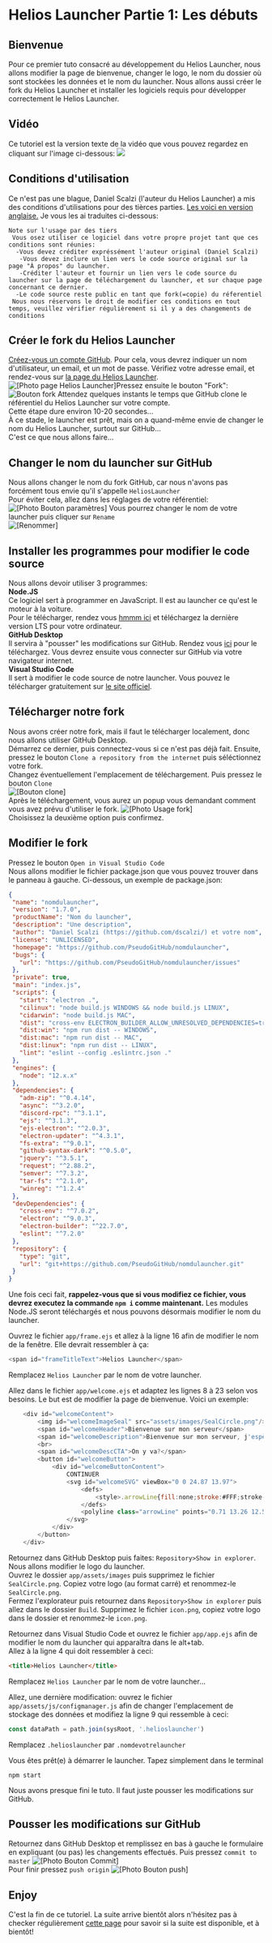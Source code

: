 ﻿# Helios Launcher Partie 1: Les débuts

## Bienvenue
Pour ce premier tuto consacré au développement du Helios Launcher, nous allons modifier la page de bienvenue, changer le logo, le nom du dossier où sont stockées les données et le nom du launcher. Nous allons aussi créer le fork du Helios Launcher et installer les logiciels requis pour développer correctement le Helios Launcher.

## Vidéo
 Ce tutoriel est la version texte de la vidéo que vous pouvez regardez en cliquant sur l'image ci-dessous:
 <a href="http://www.youtube.com/watch?v=YeLf8wJVlVI" target="_blank"><img src="http://img.youtube.com/vi/YeLf8wJVlVI/0.jpg"></a>

## Conditions d'utilisation
 Ce n'est pas une blague, Daniel Scalzi (l'auteur du Helios Launcher) a mis des conditions d'utilisations pour des tièrces parties. <a href="https://github.com/dscalzi/helioslauncher#note-on-third-party-usage" target="_blank">Les voici en version anglaise.</a> Je vous les ai traduites ci-dessous:
 ```   
 Note sur l'usage par des tiers  
  Vous osez utiliser ce logiciel dans votre propre projet tant que ces conditions sont réunies:  
   -Vous devez créditer expréssément l'auteur original (Daniel Scalzi)  
    -Vous devez inclure un lien vers le code source original sur la page "À propos" du launcher.  
    -Créditer l'auteur et fournir un lien vers le code source du launcher sur la page de téléchargement du launcher, et sur chaque page concernant ce dernier.  
   -Le code source reste public en tant que fork(=copie) du réferentiel  
  Nous nous réservons le droit de modifier ces conditions en tout temps, veuillez vérifier régulièrement si il y a des changements de conditions
``` 

## Créer le fork du Helios Launcher
 <a href="https://github.com/join" target="_blank">Créez-vous un compte GitHub</a>. Pour cela, vous devrez indiquer un nom d'utilisateur, un email, et un mot de passe. Vérifiez votre adresse email, et rendez-vous sur <a href="https://github.com/dscalzi/helioslauncher" target="_blank"> la page du Helios Launcher</a>. ![\[Photo page Helios Launcher\]](assets/helioslauncher.jpg)Pressez ensuite le bouton "Fork": ![Bouton fork](assets/fork.jpg)
 Attendez quelques instants le temps que GitHub clone le référentiel du Helios Launcher sur votre compte.  
 Cette étape dure environ 10-20 secondes...  
 À ce stade, le launcher est prêt, mais on a quand-même envie de changer le nom du Helios Launcher, surtout sur GitHub...  
 C'est ce que nous allons faire...
## Changer le nom du launcher sur GitHub
 Nous allons changer le nom du fork GitHub, car nous n'avons pas forcément tous envie qu'il s'appelle `HeliosLauncher`  
 Pour éviter cela, allez dans les réglages de votre référentiel: ![\[Photo Bouton paramètres\]](assets/reglagesgithub.jpg)
 Vous pourrez changer le nom de votre launcher puis cliquer sur `Rename`  
 ![\[Renommer\]](assets/renamegithub.jpg)  
## Installer les programmes pour modifier le code source
 Nous allons devoir utiliser 3 programmes:  
 **Node.JS**  
 Ce logiciel sert à programmer en JavaScript. Il est au launcher ce qu'est le moteur à la voiture.  
 Pour le télécharger, rendez vous <a href="https://nodejs.org/download" target="_blank">hmmm ici</a> et téléchargez la dernière version LTS pour votre ordinateur.  
 **GitHub Desktop**  
 Il servira à "pousser" les modifications sur GitHub. Rendez vous <a href="https://desktop.github.com" target="_blank">ici</a> pour le téléchargez. Vous devrez ensuite vous connecter sur GitHub via votre navigateur internet.  
 **Visual Studio Code**  
 Il sert à modifier le code source de notre launcher. Vous pouvez le télécharger gratuitement sur <a href="https://code.visualstudiocode.com" target="_blank">le site officiel</a>.  

## Télécharger notre fork  
 Nous avons créer notre fork, mais il faut le télécharger localement, donc nous allons utiliser GitHub Desktop.  
 Démarrez ce dernier, puis connectez-vous si ce n'est pas déjà fait. Ensuite, pressez le bouton `Clone a repository from the internet` puis séléctionnez votre fork.  
 Changez éventuellement l'emplacement de téléchargement. Puis pressez le bouton `Clone`  
 ![\[Bouton clone\]](assets/clone.jpg)  
 Après le téléchargement, vous aurez un popup vous demandant comment vous avez prévu d'utiliser le fork. ![\[Photo Usage fork\]](assets/usagefork.jpg)  
 Choisissez la deuxième option puis confirmez.  
## Modifier le fork
 Pressez le bouton `Open in Visual Studio Code`  
 Nous allons modifier le fichier package.json que vous pouvez trouver dans le panneau à gauche. Ci-dessous, un exemple de package.json:  
 ```json
 {
  "name": "nomdulauncher",
  "version": "1.7.0",
  "productName": "Nom du launcher",
  "description": "Une description",
  "author": "Daniel Scalzi (https://github.com/dscalzi/) et votre nom",
  "license": "UNLICENSED",
  "homepage": "https://github.com/PseudoGitHub/nomdulauncher",
  "bugs": {
    "url": "https://github.com/PseudoGitHub/nomdulauncher/issues"
  },
  "private": true,
  "main": "index.js",
  "scripts": {
    "start": "electron .",
    "cilinux": "node build.js WINDOWS && node build.js LINUX",
    "cidarwin": "node build.js MAC",
    "dist": "cross-env ELECTRON_BUILDER_ALLOW_UNRESOLVED_DEPENDENCIES=true node build.js",
    "dist:win": "npm run dist -- WINDOWS",
    "dist:mac": "npm run dist -- MAC",
    "dist:linux": "npm run dist -- LINUX",
    "lint": "eslint --config .eslintrc.json ."
  },
  "engines": {
    "node": "12.x.x"
  },
  "dependencies": {
    "adm-zip": "^0.4.14",
    "async": "^3.2.0",
    "discord-rpc": "^3.1.1",
    "ejs": "^3.1.3",
    "ejs-electron": "^2.0.3",
    "electron-updater": "^4.3.1",
    "fs-extra": "^9.0.1",
    "github-syntax-dark": "^0.5.0",
    "jquery": "^3.5.1",
    "request": "^2.88.2",
    "semver": "^7.3.2",
    "tar-fs": "^2.1.0",
    "winreg": "^1.2.4"
  },
  "devDependencies": {
    "cross-env": "^7.0.2",
    "electron": "^9.0.3",
    "electron-builder": "^22.7.0",
    "eslint": "^7.2.0"
  },
  "repository": {
    "type": "git",
    "url": "git+https://github.com/PseudoGitHub/nomdulauncher.git"
  }
}
```  
 Une fois ceci fait, **rappelez-vous que si vous modifiez ce fichier, vous devrez executez la commande `npm i` comme maintenant.** Les modules Node.JS seront téléchargés et nous pouvons désormais modifier le nom du launcher.  
  
  
 Ouvrez le fichier `app/frame.ejs` et allez à la ligne 16 afin de modifier le nom de la fenêtre. Elle devrait ressembler à ça:  
 ```javascript
 <span id="frameTitleText">Helios Launcher</span>
 ```  
 Remplacez `Helios Launcher` par le nom de votre launcher.  
  
    
 Allez dans le fichier `app/welcome.ejs` et adaptez les lignes 8 à 23 selon vos besoins. Le but est de modifier la page de bienvenue. Voici un exemple: 
```javascript  
    <div id="welcomeContent">
        <img id="welcomeImageSeal" src="assets/images/SealCircle.png"/>
        <span id="welcomeHeader">Bienvenue sur mon serveur</span>
        <span id="welcomeDescription">Bienvenue sur mon serveur, j'espère que vous l'apprecierez!</span>
        <br>
        <span id="welcomeDescCTA">On y va?</span>
        <button id="welcomeButton">
            <div id="welcomeButtonContent">
                CONTINUER
                <svg id="welcomeSVG" viewBox="0 0 24.87 13.97">
                    <defs>
                        <style>.arrowLine{fill:none;stroke:#FFF;stroke-width:2px;transition: 0.25s ease;}</style>
                    </defs>
                    <polyline class="arrowLine" points="0.71 13.26 12.56 1.41 24.16 13.02"/>
                </svg>
            </div>
        </button>
    </div>
```  
 Retournez dans GitHub Desktop puis faites: `Repository>Show in explorer`. Nous allons modifier le logo du launcher.  
 Ouvrez le dossier `app/assets/images` puis supprimez le fichier `SealCircle.png`. Copiez votre logo (au format carré) et renommez-le `SealCircle.png`.  
 Fermez l'explorateur puis retournez dans `Repository>Show in explorer` puis allez dans le dossier `Build`. Supprimez le fichier `icon.png`, copiez votre logo dans le dossier et renommez-le `icon.png`.  
  
  
 Retournez dans Visual Studio Code et ouvrez le fichier `app/app.ejs` afin de modifier le nom du launcher qui apparaîtra dans le alt+tab.  
 Allez à la ligne 4 qui doit ressembler à ceci:  
 ```html
<title>Helios Launcher</title>
```  
Remplacez `Helios Launcher` par le nom de votre launcher...  
  
  
  
  
 Allez, une dernière modification: ouvrez le fichier `app/assets/js/configmanager.js` afin de changer l'emplacement de stockage des données et modifiez la ligne 9 qui ressemble à ceci:  
```javascript
const dataPath = path.join(sysRoot, '.helioslauncher')
```  
 Remplacez `.helioslauncher` par `.nomdevotrelauncher`
  
 Vous êtes prêt(e) à démarrer le launcher. Tapez simplement dans le terminal
 ```batch
 npm start
 ```  
Nous avons presque fini le tuto. Il faut juste pousser les modifications sur GitHub.  
  
## Pousser les modifications sur GitHub
 Retournez dans GitHub Desktop et remplissez en bas à gauche le formulaire en expliquant (ou pas) les changements effectués. Puis pressez `commit to master` ![\[Photo Bouton Commit\]](assets/commit.jpg)  
 Pour finir pressez `push origin` ![\[Photo Bouton push\]](assets/push.jpg)


## Enjoy
 C'est la fin de ce tutoriel. La suite arrive bientôt alors n'hésitez pas à checker régulièrement <a href=".." target="_blank">cette page</a> pour savoir si la suite est disponible, et à bientôt!
